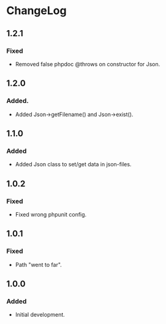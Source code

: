 # ChangeLog

## 1.2.1

### Fixed
- Removed false phpdoc @throws on constructor for Json.

## 1.2.0

### Added.
- Added Json->getFilename() and Json->exist().

## 1.1.0

### Added
- Added Json class to set/get data in json-files.

## 1.0.2

### Fixed
- Fixed wrong phpunit config.


## 1.0.1

### Fixed
- Path "went to far".


## 1.0.0

### Added
- Initial development.
